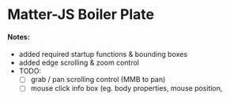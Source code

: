 # Matter-JS Boiler Plate

#### Notes:
- added required startup functions & bounding boxes
- added edge scrolling & zoom control
- TODO:
  - [ ] grab / pan scrolling control (MMB to pan)
  - [ ] mouse click info box (eg. body properties, mouse position, 
